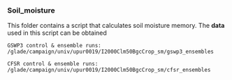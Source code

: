### Soil_moisture
This folder contains a script that calculates soil moisture memory. The **data** used in this script can be obtained 
```
GSWP3 control & ensemble runs: /glade/campaign/univ/upur0019/I2000Clm50BgcCrop_sm/gswp3_ensembles
```

```
CFSR control & ensemble runs: /glade/campaign/univ/upur0019/I2000Clm50BgcCrop_sm/cfsr_ensembles

```
